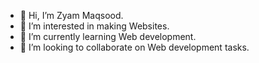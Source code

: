- 👋 Hi, I’m Zyam Maqsood.
- 👀 I’m interested in making Websites.
- 🌱 I’m currently learning Web development.
- 💞️ I’m looking to collaborate on Web development tasks.


<!---
Zyam-1/Zyam-1 is a ✨ special ✨ repository because its `README.md` (this file) appears on your GitHub profile.
You can click the Preview link to take a look at your changes.
--->
